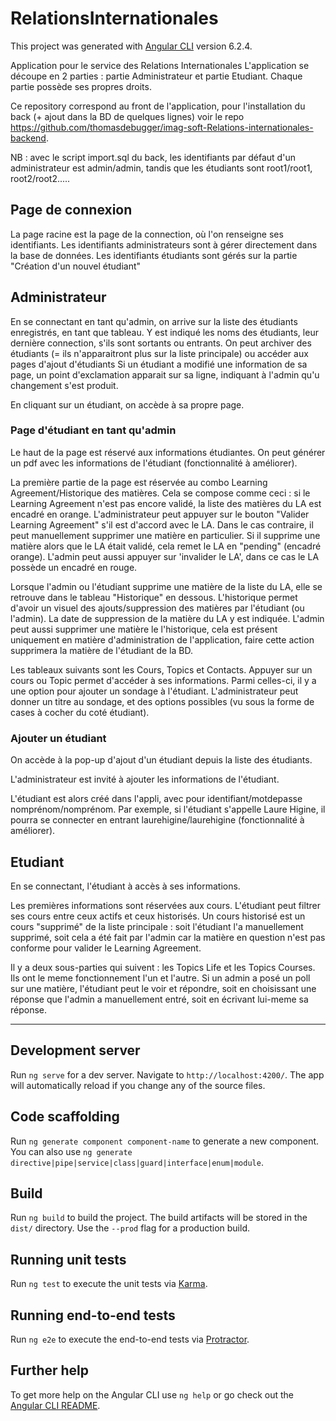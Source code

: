 # RelationsInternationales

This project was generated with [Angular CLI](https://github.com/angular/angular-cli) version 6.2.4.

Application pour le service des Relations Internationales
L'application se découpe en 2 parties : partie Administrateur et partie Etudiant. Chaque partie possède ses propres droits.

Ce repository correspond au front de l'application, pour l'installation du back (+ ajout dans la BD de quelques lignes) voir le repo https://github.com/thomasdebugger/imag-soft-Relations-internationales-backend.

NB : avec le script import.sql du back, les identifiants par défaut d'un administrateur est admin/admin, tandis que les étudiants sont root1/root1, root2/root2.....

## Page de connexion

La page racine est la page de la connection, où l'on renseigne ses identifiants. Les identifiants administrateurs sont à gérer directement dans la base de données. Les identifiants étudiants sont gérés sur la partie "Création d'un nouvel étudiant"

## Administrateur

En se connectant en tant qu'admin, on arrive sur la liste des étudiants enregistrés, en tant que tableau. Y est indiqué les noms des étudiants, leur dernière connection, s'ils sont sortants ou entrants. On peut archiver des étudiants (= ils n'apparaitront plus sur la liste principale) ou accéder aux pages d'ajout d'étudiants
Si un étudiant a modifié une information de sa page, un point d'exclamation apparait sur sa ligne, indiquant à l'admin qu'u changement s'est produit.

En cliquant sur un étudiant, on accède à sa propre page.

### Page d'étudiant en tant qu'admin

Le haut de la page est réservé aux informations étudiantes. On peut générer un pdf avec les informations de l'étudiant (fonctionnalité à améliorer).

La première partie de la page est réservée au combo Learning Agreement/Historique des matières.
Cela se compose comme ceci : si le Learning Agreement n'est pas encore validé, la liste des matières du LA est encadré en orange. L'administrateur peut appuyer sur le bouton "Valider Learning Agreement" s'il est d'accord avec le LA. Dans le cas contraire, il peut manuellement supprimer une matière en particulier. Si il supprime une matière alors que le LA était validé, cela remet le LA en "pending" (encadré orange). L'admin peut aussi appuyer sur 'invalider le LA', dans ce cas le LA possède un encadré en rouge.

Lorsque l'admin ou l'étudiant supprime une matière de la liste du LA, elle se retrouve dans le tableau "Historique" en dessous. L'historique permet d'avoir un visuel des ajouts/suppression des matières par l'étudiant (ou l'admin). La date de suppression de la matière du LA y est indiquée. L'admin peut aussi supprimer une matière le l'historique, cela est présent uniquement en matière d'administration de l'application, faire cette action supprimera la matière de l'étudiant de la BD.

Les tableaux suivants sont les Cours, Topics et Contacts. Appuyer sur un cours ou Topic permet d'accéder à ses informations. Parmi celles-ci, il y a une option pour ajouter un sondage à l'étudiant. L'administrateur peut donner un titre au sondage, et des options possibles (vu sous la forme de cases à cocher du coté étudiant).

### Ajouter un étudiant

On accède à la pop-up d'ajout d'un étudiant depuis la liste des étudiants.

L'administrateur est invité à ajouter les informations de l'étudiant.

L'étudiant est alors créé dans l'appli, avec pour identifiant/motdepasse nomprénom/nomprénom. Par exemple, si l'étudiant s'appelle Laure Higine, il pourra se connecter en entrant laurehigine/laurehigine (fonctionnalité à améliorer).

## Etudiant

En se connectant, l'étudiant à accès à ses informations.

Les premières informations sont réservées aux cours. L'étudiant peut filtrer ses cours entre ceux actifs et ceux historisés. Un cours historisé est un cours "supprimé" de la liste principale : soit l'étudiant l'a manuellement supprimé, soit cela a été fait par l'admin car la matière en question n'est pas conforme pour valider le Learning Agreement.

Il y a deux sous-parties qui suivent : les Topics Life et les Topics Courses. Ils ont le meme fonctionnement l'un et l'autre. Si un admin a posé un poll sur une matière, l'étudiant peut le voir et répondre, soit en choisissant une réponse que l'admin a manuellement entré, soit en écrivant lui-meme sa réponse.


----------------------------------------------------

## Development server

Run `ng serve` for a dev server. Navigate to `http://localhost:4200/`. The app will automatically reload if you change any of the source files.

## Code scaffolding

Run `ng generate component component-name` to generate a new component. You can also use `ng generate directive|pipe|service|class|guard|interface|enum|module`.

## Build

Run `ng build` to build the project. The build artifacts will be stored in the `dist/` directory. Use the `--prod` flag for a production build.

## Running unit tests

Run `ng test` to execute the unit tests via [Karma](https://karma-runner.github.io).

## Running end-to-end tests

Run `ng e2e` to execute the end-to-end tests via [Protractor](http://www.protractortest.org/).

## Further help

To get more help on the Angular CLI use `ng help` or go check out the [Angular CLI README](https://github.com/angular/angular-cli/blob/master/README.md).
